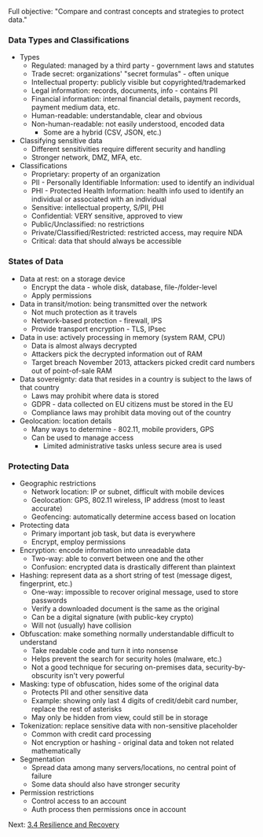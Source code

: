 Full objective: "Compare and contrast concepts and strategies to protect data."

### Data Types and Classifications
- Types
	- Regulated: managed by a third party - government laws and statutes
	- Trade secret: organizations' "secret formulas" - often unique
	- Intellectual property: publicly visible but copyrighted/trademarked
	- Legal information: records, documents, info - contains PII
	- Financial information: internal financial details, payment records, payment medium data, etc.
	- Human-readable: understandable, clear and obvious
	- Non-human-readable: not easily understood, encoded data
		- Some are a hybrid (CSV, JSON, etc.)
- Classifying sensitive data
	- Different sensitivities require different security and handling
	- Stronger network, DMZ, MFA, etc.
- Classifications
	- Proprietary: property of an organization
	- PII - Personally Identifiable Information: used to identify an individual
	- PHI - Protected Health Information: health info used to identify an individual or associated with an individual
	- Sensitive: intellectual property, S/PII, PHI
	- Confidential: VERY sensitive, approved to view
	- Public/Unclassified: no restrictions
	- Private/Classified/Restricted: restricted access, may require NDA
	- Critical: data that should always be accessible
### States of Data
- Data at rest: on a storage device
	- Encrypt the data - whole disk, database, file-/folder-level
	- Apply permissions
- Data in transit/motion: being transmitted over the network
	- Not much protection as it travels
	- Network-based protection - firewall, IPS
	- Provide transport encryption - TLS, IPsec
- Data in use: actively processing in memory (system RAM, CPU)
	- Data is almost always decrypted
	- Attackers pick the decrypted information out of RAM
	- Target breach November 2013, attackers picked credit card numbers out of point-of-sale RAM
- Data sovereignty: data that resides in a country is subject to the laws of that country
	- Laws may prohibit where data is stored
	- GDPR - data collected on EU citizens must be stored in the EU
	- Compliance laws may prohibit data moving out of the country
- Geolocation: location details
	- Many ways to determine - 802.11, mobile providers, GPS
	- Can be used to manage access
		- Limited administrative tasks unless secure area is used
### Protecting Data
- Geographic restrictions
	- Network location: IP or subnet, difficult with mobile devices
	- Geolocation: GPS, 802.11 wireless, IP address (most to least accurate)
	- Geofencing: automatically determine access based on location
- Protecting data
	- Primary important job task, but data is everywhere
	- Encrypt, employ permissions
- Encryption: encode information into unreadable data
	- Two-way: able to convert between one and the other
	- Confusion: encrypted data is drastically different than plaintext
- Hashing: represent data as a short string of test (message digest, fingerprint, etc.)
	- One-way: impossible to recover original message, used to store passwords
	- Verify a downloaded document is the same as the original
	- Can be a digital signature (with public-key crypto)
	- Will not (usually) have collision
- Obfuscation: make something normally understandable difficult to understand
	- Take readable code and turn it into nonsense
	- Helps prevent the search for security holes (malware, etc.)
	- Not a good technique for securing on-premises data, security-by-obscurity isn't very powerful
- Masking: type of obfuscation, hides some of the original data
	- Protects PII and other sensitive data
	- Example: showing only last 4 digits of credit/debit card number, replace the rest of asterisks
	- May only be hidden from view, could still be in storage
- Tokenization: replace sensitive data with non-sensitive placeholder
	- Common with credit card processing
	- Not encryption or hashing - original data and token not related mathematically
- Segmentation
	- Spread data among many servers/locations, no central point of failure
	- Some data should also have stronger security
- Permission restrictions
	- Control access to an account
	- Auth process then permissions once in account

Next: [3.4 Resilience and Recovery](https://github.com/lercc46/Messer-Sec-Plus-Notes/blob/main/3.0%20Security%20Architecture/3.4%20Resilience%20and%20Recovery.md)
